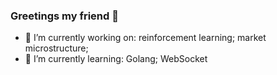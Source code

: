 ### Greetings my friend 👋
- 🔭 I’m currently working on: reinforcement learning; market microstructure;
- 🌱 I’m currently learning: Golang; WebSocket


<!--
**hsjharvey/hsjharvey** is a ✨ _special_ ✨ repository because its `README.md` (this file) appears on your GitHub profile.

Here are some ideas to get you started:

- 🔭 I’m currently working on ...
- 🌱 I’m currently learning ...
- 👯 I’m looking to collaborate on ...
- 🤔 I’m looking for help with ...
- 💬 Ask me about ...
- 📫 How to reach me: ...
- 😄 Pronouns: ...
- ⚡ Fun fact: ...
-->
